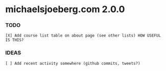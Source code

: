 # michaelsjoeberg.com 2.0.0

### TODO

    [X] Add course list table on about page (see other lists) HOW USEFUL IS THIS?

### IDEAS

    [ ] Add recent activity somewhere (github commits, tweets?)